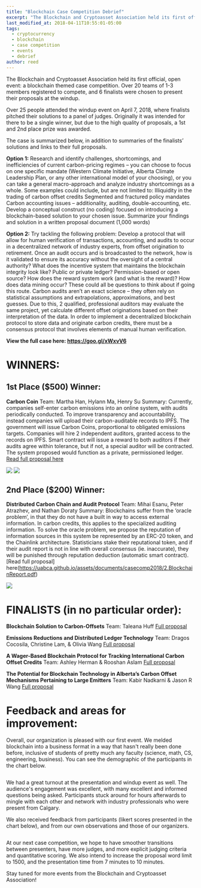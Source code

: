 ```yaml
---
title: "Blockchain Case Competition Debrief"
excerpt: "The Blockchain and Cryptoasset Association held its first official, open event: a blockchain themed case competition. Over 20 teams of 1-3 members registered, 6 finalists were chosen, and a 1st ($500) and 2nd ($200) place prize were awarded. Over 25 people attended the windup presentations."
last_modified_at: 2018-04-11T10:55:01-05:00
tags: 
  - cryptocurrency
  - blockchain
  - case competition
  - events
  - debrief
author: reed
---
```

The Blockchain and Cryptoasset Association held its first official, open event: a blockchain themed case competition. Over 20 teams of 1-3 members registered to compete, and 6 finalists were chosen to present their proposals at the windup. 

Over 25 people attended the windup event on April 7, 2018, where finalists pitched their solutions to a panel of judges. Originally it was intended for there to be a single winner, but due to the high quality of proposals, a 1st and 2nd place prize was awarded.

The case is summarized below, in addition to summaries of the finalists’ solutions and links to their full proposals. 

**Option 1:**
Research and identify challenges, shortcomings, and inefficiencies of current carbon-pricing regimes – you can choose to focus on one specific mandate (Western Climate Initiative, Alberta Climate Leadership Plan, or any other international model of your choosing), or you can take a general macro-approach and analyze industry shortcomings as a whole. Some examples could include, but are not limited to:
Illiquidity in the trading of carbon offset credits
Segmented and fractured policy mandates
Carbon accounting issues – additionality, auditing, double-accounting, etc.
Develop a conceptual construct (no coding) focused on introducing a blockchain-based solution to your chosen issue.
Summarize your findings and solution in a written proposal document (1,000 words)

**Option 2:**
Try tackling the following problem: Develop a protocol that will allow for human verification of transactions, accounting, and audits to occur in a decentralized network of industry experts, from offset origination to retirement. Once an audit occurs and is broadcasted to the network, how is it validated to ensure its accuracy without the oversight of a central authority? What does the incentive system that maintains the blockchain integrity look like? Public or private ledger? Permission-based or open source? How does the reward system work (and what is the reward)? How does data mining occur? These could all be questions to think about if going this route.
Carbon audits aren’t an exact science – they often rely on statistical assumptions and extrapolations, approximations, and best guesses. Due to this, 2 qualified, professional auditors may evaluate the same project, yet calculate different offset originations based on their interpretation of the data. In order to implement a decentralized blockchain protocol to store data and originate carbon credits, there must be a consensus protocol that involves elements of manual human verification.

**View the full case here: https://goo.gl/xWxvV6**


# WINNERS: #

## 1st Place ($500) Winner: ## 

**Carbon Coin** 
Team: Martha Han, Hylann Ma, Henry Su
Summary: Currently, companies self-enter carbon emissions into an online system, with audits periodically conducted. To improve transparency and accountability, instead companies will upload their carbon-auditable records to IPFS. The government will issue Carbon Coins, proportional to obligated emissions targets. Companies will hire 2 independent auditors, granted access to the records on IPFS. Smart contract will issue a reward to both auditors if their audits agree within tolerance, but if not, a special auditor will be contracted.  The system proposed would function as a private, permissioned ledger.  [Read full proposal here](https://uabca.github.io/assets/documents/casecomp2018/4.%20Blockchain%20Case%20Competition%20-%20CarbonCoin.pdf)

![](https://uabca.github.io/assets/documents/casecomp2018/images/Carboncoin1.PNG)
![](https://uabca.github.io/assets/documents/casecomp2018/images/Carboncoin2.PNG)

## 2nd Place ($200) Winner: ## 

**Distributed Carbon Chain and Audit Protocol** 
Team: Mihai Esanu, Peter Atrazhev, and Nathan Doraty 
Summary:  Blockchains suffer from the ‘oracle problem’, in that they do not have a built in way to access external information. In carbon credits, this applies to the specialized auditing information. To solve the oracle problem, we propose the reputation of information sources in this system be represented by an ERC-20 token, and the Chainlink architecture. Statisticians stake their reputational token, and if their audit report is not in line with overall consensus (ie. inaccurate), they will be punished through reputation deduction (automatic smart contract). [Read full proposal] here(https://uabca.github.io/assets/documents/casecomp2018/2.BlockchainReport.pdf)

![](https://uabca.github.io/assets/documents/casecomp2018/images/High_level_architecture.PNG)


# FINALISTS (in no particular order): # 

**Blockchain Solution to Carbon-Offsets**
Team: Taleana Huff
[Full proposal](https://uabca.github.io/assets/documents/casecomp2018/1.Taleana_Huff_Carbon-Offset_Blockchain_Case.pdf)

**Emissions Reductions and Distributed Ledger Technology**
Team: Dragos Cocosila, Christine Lam, & Olivia Wang
[Full proposal](https://uabca.github.io/assets/documents/casecomp2018/3.Inaugural%20CaseCompSubmision.pdf)

**A Wager-Based Blockchain Protocol for Tracking International Carbon Offset Credits**
Team: Ashley Herman & Rooshan Aslam
[Full proposal](https://uabca.github.io/assets/documents/casecomp2018/5.%20herman_aslam.pdf)

**The Potential for Blockchain Technology in Alberta’s Carbon Offset Mechanisms Pertaining to Large Emitters**
Team: Kabir Nadkarni & Jason R Wang
[Full proposal](https://uabca.github.io/assets/documents/casecomp2018/6.2%20The%20potential%20for%20blockchain%20technology%20in%20Alberta’s%20carbon%20offset%20mechanisms%20pertaining%20to%20large%20emitters.pdf)


# Feedback and areas for improvement: #

Overall, our organization is pleased with our first event.  We melded blockchain into a business format in a way that hasn't really been done before, inclusive of  students of pretty much any faculty (science, math, CS, engineering, business). You can see the demographic of the participants in the chart below.

![]()

We had a great turnout at the presentation and windup event as well. The audience's engagement was excellent, with many excellent and informed questions being asked. Participants stuck around for hours afterwards to mingle with each other and network with industry professionals who were present from Calgary.   

We also received feedback from participants (likert scores presented in the chart below), and from our own observations and those of our organizers. 

![]()

At our next case competition, we hope to have smoother transitions between presenters, have more judges, and more explicit judging criteria and quantitative scoring. We also intend to increase the proposal word limit to 1500, and the presentation time from 7 minutes to 10 minutes.  

Stay tuned for more events from the Blockchain and Cryptoasset Association!



